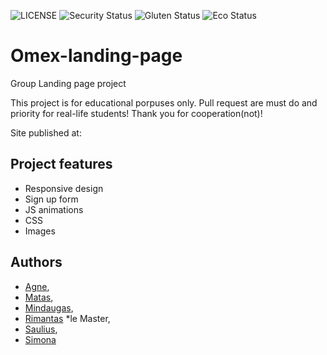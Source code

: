 ![LICENSE](https://img.shields.io/badge/license-MIT-blue.svg?style=flat-square)
![Security Status](https://img.shields.io/security-headers?label=Security&url=https%3A%2F%2Fgithub.com&style=flat-square)
![Gluten Status](https://img.shields.io/badge/Gluten-Free-green.svg)
![Eco Status](https://img.shields.io/badge/ECO-Friendly-green.svg)

# Omex-landing-page

Group Landing page project

This project is for educational porpuses only. Pull request are must do and priority for real-life students! Thank you for cooperation(not)!

Site published at:

## Project features

- Responsive design
- Sign up form
- JS animations
- CSS
- Images

## Authors

- [Agne](https://github.com/agnekauk/),
- [Matas](https://github.com/Matulanas),
- [Mindaugas](https://github.com/eyyMinda),
- [Rimantas](https://github.com/belauzas) \*le Master,
- [Saulius](https://github.com/sauliusss),
- [Simona](https://github.com/simonasablinaite)
